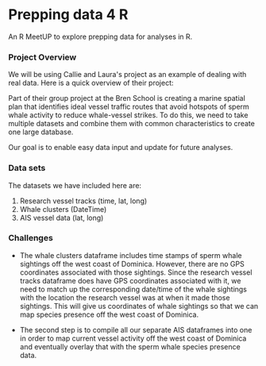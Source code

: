 # Prepping data 4 R 

An R MeetUP to explore prepping data for analyses in R.

### Project Overview

We will be using Callie and Laura's project as an example of dealing with real data. Here is a quick overview of their project:

Part of their group project at the Bren School is creating a marine spatial plan that identifies ideal vessel traffic routes that avoid hotspots of sperm whale activity to reduce whale-vessel strikes. To do this, we need to take multiple datasets and combine them with common characteristics to create one large database. 

Our goal is to enable easy data input and update for future analyses. 

### Data sets

The datasets we have included here are: 

1. Research vessel tracks (time, lat, long)
2. Whale clusters (DateTime)
3. AIS vessel data (lat, long)

### Challenges

- The whale clusters dataframe includes time stamps of sperm whale sightings off the west coast of Dominica. However, there are no GPS coordinates associated with those sightings. Since the research vessel tracks dataframe does have GPS coordinates associated with it, we need to match up the corresponding date/time of the whale sightings with the location the research vessel was at when it made those sightings. This will give us coordinates of whale sightings so that we can map species presence off the west coast of Dominica.

- The second step is to compile all our separate AIS dataframes into one in order to map current vessel activity off the west coast of Dominica and eventually overlay that with the sperm whale species presence data.
